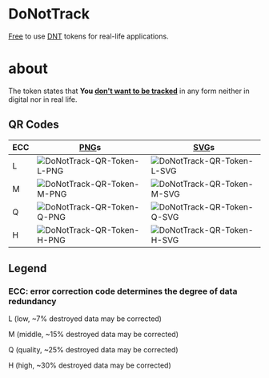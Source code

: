 # DoNotTrack

[Free](https://creativecommons.org/licenses/by-sa/4.0/) to use [DNT](https://en.wikipedia.org/wiki/Do_Not_Track) tokens for real-life applications.

# about

The token states that **You [don't want to be tracked](https://en.wikipedia.org/wiki/Do_Not_Track_legislation)** in any form neither in digital nor in real life.

## QR Codes

| ECC | [PNG](https://en.wikipedia.org/wiki/Portable_Network_Graphics)s | [SVG](https://en.wikipedia.org/wiki/Scalable_Vector_Graphics)s |
| --- | ---- | ---- |
|  L  | <img src="https://api.qrserver.com/v1/create-qr-code/?data=https%3A%2F%2Fdo-not.org%2Ftrack%2F&amp;format=png&amp;ecc=L" alt="DoNotTrack-QR-Token-L-PNG" title="DoNotTrack-QR-Token-L-PNG" /> | <img src="https://api.qrserver.com/v1/create-qr-code/?data=https%3A%2F%2Fdo-not.org%2Ftrack%2F&amp;format=svg&amp;ecc=L" alt="DoNotTrack-QR-Token-L-SVG" title="DoNotTrack-QR-Token-L-SVG" /> |
|  M  | <img src="https://api.qrserver.com/v1/create-qr-code/?data=https%3A%2F%2Fdo-not.org%2Ftrack%2F&amp;format=png&amp;ecc=M" alt="DoNotTrack-QR-Token-M-PNG" title="DoNotTrack-QR-Token-M-PNG" /> | <img src="https://api.qrserver.com/v1/create-qr-code/?data=https%3A%2F%2Fdo-not.org%2Ftrack%2F&amp;format=svg&amp;ecc=M" alt="DoNotTrack-QR-Token-M-SVG" title="DoNotTrack-QR-Token-M-SVG" /> |
|  Q  | <img src="https://api.qrserver.com/v1/create-qr-code/?data=https%3A%2F%2Fdo-not.org%2Ftrack%2F&amp;format=png&amp;ecc=Q" alt="DoNotTrack-QR-Token-Q-PNG" title="DoNotTrack-QR-Token-Q-PNG" /> | <img src="https://api.qrserver.com/v1/create-qr-code/?data=https%3A%2F%2Fdo-not.org%2Ftrack%2F&amp;format=svg&amp;ecc=Q" alt="DoNotTrack-QR-Token-Q-SVG" title="DoNotTrack-QR-Token-Q-SVG" /> |
|  H  | <img src="https://api.qrserver.com/v1/create-qr-code/?data=https%3A%2F%2Fdo-not.org%2Ftrack%2F&amp;format=png&amp;ecc=H" alt="DoNotTrack-QR-Token-H-PNG" title="DoNotTrack-QR-Token-H-PNG" /> | <img src="https://api.qrserver.com/v1/create-qr-code/?data=https%3A%2F%2Fdo-not.org%2Ftrack%2F&amp;format=svg&amp;ecc=H" alt="DoNotTrack-QR-Token-H-SVG" title="DoNotTrack-QR-Token-H-SVG" /> |

## Legend

### ECC: error correction code determines the degree of data redundancy
L (low, ~7% destroyed data may be corrected)

M (middle, ~15% destroyed data may be corrected)

Q (quality, ~25% destroyed data may be corrected)

H (high, ~30% destroyed data may be corrected)
